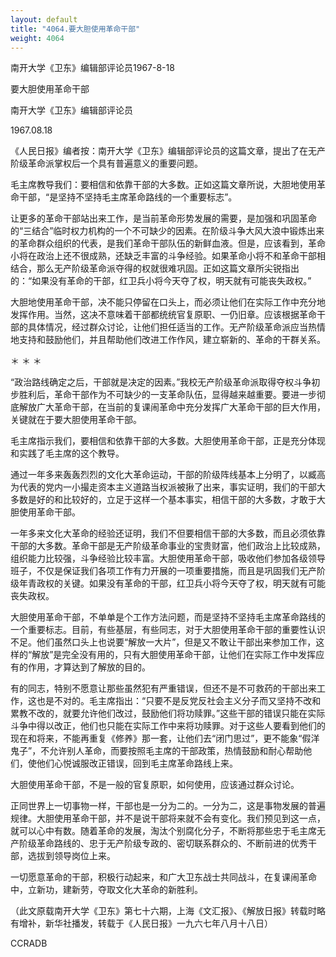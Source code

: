 ```yaml
---
layout: default
title: "4064.要大胆使用革命干部"
weight: 4064
---
```


南开大学《卫东》编辑部评论员1967-8-18

要大胆使用革命干部

南开大学《卫东》编辑部评论员

1967.08.18

《人民日报》编者按：南开大学《卫东》编辑部评论员的这篇文章，提出了在无产阶级革命派掌权后一个具有普遍意义的重要问题。

毛主席教导我们：要相信和依靠干部的大多数。正如这篇文章所说，大胆地使用革命干部，“是坚持不坚持毛主席革命路线的一个重要标志”。

让更多的革命干部站出来工作，是当前革命形势发展的需要，是加强和巩固革命的“三结合”临时权力机构的一个不可缺少的因素。在阶级斗争大风大浪中锻炼出来的革命群众组织的代表，是我们革命干部队伍的新鲜血液。但是，应该看到，革命小将在政治上还不很成熟，还缺乏丰富的斗争经验。如果革命小将不和革命干部相结合，那么无产阶级革命派夺得的权就很难巩固。正如这篇文章所尖锐指出的：“如果没有革命的干部，红卫兵小将今天夺了权，明天就有可能丧失政权。”

大胆地使用革命干部，决不能只停留在口头上，而必须让他们在实际工作中充分地发挥作用。当然，这决不意味着干部都统统官复原职、一仍旧章。应该根据革命干部的具体情况，经过群众讨论，让他们担任适当的工作。无产阶级革命派应当热情地支持和鼓励他们，并且帮助他们改进工作作风，建立崭新的、革命的干群关系。

＊              ＊              ＊

“政治路线确定之后，干部就是决定的因素。”我校无产阶级革命派取得夺权斗争初步胜利后，革命干部作为不可缺少的一支革命队伍，显得越来越重要。要进一步彻底解放广大革命干部，在当前的复课闹革命中充分发挥广大革命干部的巨大作用，关键就在于要大胆使用革命干部。

毛主席指示我们，要相信和依靠干部的大多数。大胆使用革命干部，正是充分体现和实践了毛主席的这个教导。

通过一年多来轰轰烈烈的文化大革命运动，干部的阶级阵线基本上分明了，以臧高为代表的党内一小撮走资本主义道路当权派被揪了出来，事实证明，我们的干部大多数是好的和比较好的，立足于这样一个基本事实，相信干部的大多数，才敢于大胆使用革命干部。

一年多来文化大革命的经验还证明，我们不但要相信干部的大多数，而且必须依靠干部的大多数。革命干部是无产阶级革命事业的宝贵财富，他们政治上比较成熟，组织能力比较强，斗争经验比较丰富。大胆使用革命干部，吸收他们参加各级领导班子，不仅是保证我们各项工作有力开展的一项重要措施，而且是巩固我们无产阶级年青政权的关键。如果没有革命的干部，红卫兵小将今天夺了权，明天就有可能丧失政权。

大胆使用革命干部，不单单是个工作方法问题，而是坚持不坚持毛主席革命路线的一个重要标志。目前，有些基层，有些同志，对于大胆使用革命干部的重要性认识不足。他们虽然口头上也说要“解放一大片”，但是又不敢让干部出来参加工作，这样的“解放”是完全没有用的，只有大胆使用革命干部，让他们在实际工作中发挥应有的作用，才算达到了解放的目的。

有的同志，特别不愿意让那些虽然犯有严重错误，但还不是不可救药的干部出来工作，这也是不对的。毛主席指出：“只要不是反党反社会主义分子而又坚持不改和累教不改的，就要允许他们改过，鼓励他们将功赎罪。”这些干部的错误只能在实际斗争中得以改正，他们也只能在实际工作中来将功赎罪。对于这些人要看到他们的现在和将来，不能再重复《修养》那一套，让他们去“闭门思过”，更不能象“假洋鬼子”，不允许别人革命，而要按照毛主席的干部政策，热情鼓励和耐心帮助他们，使他们心悦诚服改正错误，回到毛主席革命路线上来。

大胆使用革命干部，不是一般的官复原职，如何使用，应该通过群众讨论。

正同世界上一切事物一样，干部也是一分为二的。一分为二，这是事物发展的普遍规律。大胆使用革命干部，并不是说干部将来就不会有变化。我们预见到这一点，就可以心中有数。随着革命的发展，淘汰个别腐化分子，不断将那些忠于毛主席无产阶级革命路线的、忠于无产阶级专政的、密切联系群众的、不断前进的优秀干部，选拔到领导岗位上来。

一切愿意革命的干部，积极行动起来，和广大卫东战士共同战斗，在复课闹革命中，立新功，建新劳，夺取文化大革命的新胜利。

（此文原载南开大学《卫东》第七十六期，上海《文汇报》、《解放日报》转载时略有增补，新华社播发，转载于《人民日报》一九六七年八月十八日）

CCRADB

